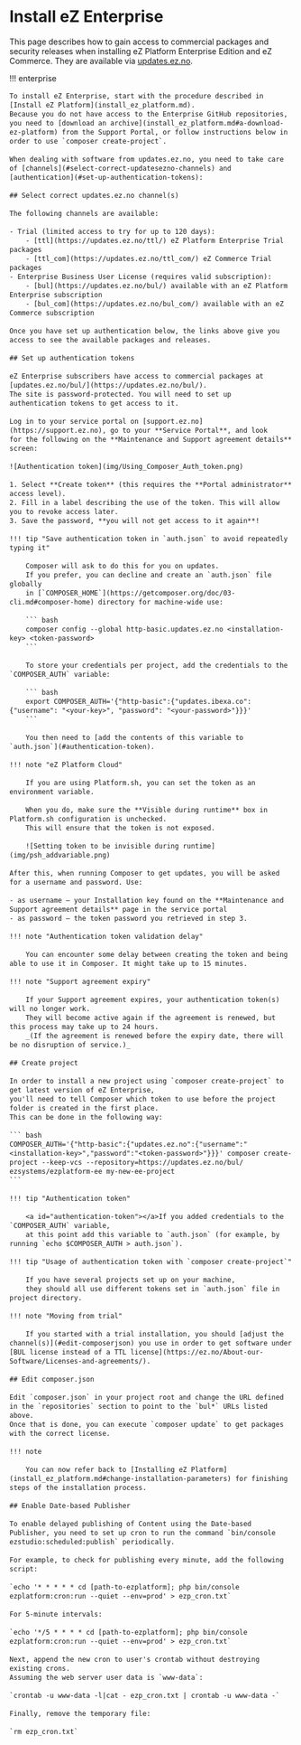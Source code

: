 # Install eZ Enterprise

This page describes how to gain access to commercial packages and security releases
when installing eZ Platform Enterprise Edition and eZ Commerce.
They are available via [updates.ez.no](https://updates.ez.no).

!!! enterprise

    To install eZ Enterprise, start with the procedure described in [Install eZ Platform](install_ez_platform.md).
    Because you do not have access to the Enterprise GitHub repositories,
    you need to [download an archive](install_ez_platform.md#a-download-ez-platform) from the Support Portal, or follow instructions below in order to use `composer create-project`.

    When dealing with software from updates.ez.no, you need to take care of [channels](#select-correct-updatesezno-channels) and [authentication](#set-up-authentication-tokens):

    ## Select correct updates.ez.no channel(s)

    The following channels are available:

    - Trial (limited access to try for up to 120 days):
        - [ttl](https://updates.ez.no/ttl/) eZ Platform Enterprise Trial packages
        - [ttl_com](https://updates.ez.no/ttl_com/) eZ Commerce Trial packages
    - Enterprise Business User License (requires valid subscription):
        - [bul](https://updates.ez.no/bul/) available with an eZ Platform Enterprise subscription
        - [bul_com](https://updates.ez.no/bul_com/) available with an eZ Commerce subscription

    Once you have set up authentication below, the links above give you access to see the available packages and releases.

    ## Set up authentication tokens

    eZ Enterprise subscribers have access to commercial packages at [updates.ez.no/bul/](https://updates.ez.no/bul/).
    The site is password-protected. You will need to set up authentication tokens to get access to it.

    Log in to your service portal on [support.ez.no](https://support.ez.no), go to your **Service Portal**, and look for the following on the **Maintenance and Support agreement details** screen:

    ![Authentication token](img/Using_Composer_Auth_token.png)

    1. Select **Create token** (this requires the **Portal administrator** access level).
    2. Fill in a label describing the use of the token. This will allow you to revoke access later.
    3. Save the password, **you will not get access to it again**!

    !!! tip "Save authentication token in `auth.json` to avoid repeatedly typing it"

        Composer will ask to do this for you on updates.
        If you prefer, you can decline and create an `auth.json` file globally
        in [`COMPOSER_HOME`](https://getcomposer.org/doc/03-cli.md#composer-home) directory for machine-wide use:

        ``` bash
        composer config --global http-basic.updates.ez.no <installation-key> <token-password>
        ```

        To store your credentials per project, add the credentials to the `COMPOSER_AUTH` variable:

        ``` bash
        export COMPOSER_AUTH='{"http-basic":{"updates.ibexa.co": {"username": "<your-key>", "password": "<your-password>"}}}'
        ```
        
        You then need to [add the contents of this variable to `auth.json`](#authentication-token).

    !!! note "eZ Platform Cloud"

        If you are using Platform.sh, you can set the token as an environment variable.

        When you do, make sure the **Visible during runtime** box in Platform.sh configuration is unchecked.
        This will ensure that the token is not exposed.
        
        ![Setting token to be invisible during runtime](img/psh_addvariable.png)

    After this, when running Composer to get updates, you will be asked for a username and password. Use:

    - as username – your Installation key found on the **Maintenance and Support agreement details** page in the service portal
    - as password – the token password you retrieved in step 3.

    !!! note "Authentication token validation delay"

        You can encounter some delay between creating the token and being able to use it in Composer. It might take up to 15 minutes.

    !!! note "Support agreement expiry"

        If your Support agreement expires, your authentication token(s) will no longer work.
        They will become active again if the agreement is renewed, but this process may take up to 24 hours.
        _(If the agreement is renewed before the expiry date, there will be no disruption of service.)_

    ## Create project

    In order to install a new project using `composer create-project` to get latest version of eZ Enterprise,
    you'll need to tell Composer which token to use before the project folder is created in the first place.
    This can be done in the following way:

    ``` bash
    COMPOSER_AUTH='{"http-basic":{"updates.ez.no":{"username":"<installation-key>","password":"<token-password>"}}}' composer create-project --keep-vcs --repository=https://updates.ez.no/bul/ ezsystems/ezplatform-ee my-new-ee-project
    ```
    
    !!! tip "Authentication token"

        <a id="authentication-token"></a>If you added credentials to the `COMPOSER_AUTH` variable,
        at this point add this variable to `auth.json` (for example, by running `echo $COMPOSER_AUTH > auth.json`).

    !!! tip "Usage of authentication token with `composer create-project`"

        If you have several projects set up on your machine,
        they should all use different tokens set in `auth.json` file in project directory.

    !!! note "Moving from trial"

        If you started with a trial installation, you should [adjust the channel(s)](#edit-composerjson) you use in order to get software under [BUL license instead of a TTL license](https://ez.no/About-our-Software/Licenses-and-agreements/).

    ## Edit composer.json

    Edit `composer.json` in your project root and change the URL defined in the `repositories` section to point to the `bul*` URLs listed above.
    Once that is done, you can execute `composer update` to get packages with the correct license.

    !!! note

        You can now refer back to [Installing eZ Platform](install_ez_platform.md#change-installation-parameters) for finishing steps of the installation process.

    ## Enable Date-based Publisher

    To enable delayed publishing of Content using the Date-based Publisher, you need to set up cron to run the command `bin/console ezstudio:scheduled:publish` periodically.

    For example, to check for publishing every minute, add the following script:

    `echo '* * * * * cd [path-to-ezplatform]; php bin/console ezplatform:cron:run --quiet --env=prod' > ezp_cron.txt`

    For 5-minute intervals:

    `echo '*/5 * * * * cd [path-to-ezplatform]; php bin/console ezplatform:cron:run --quiet --env=prod' > ezp_cron.txt`

    Next, append the new cron to user's crontab without destroying existing crons.
    Assuming the web server user data is `www-data`:

    `crontab -u www-data -l|cat - ezp_cron.txt | crontab -u www-data -`

    Finally, remove the temporary file:

    `rm ezp_cron.txt`
